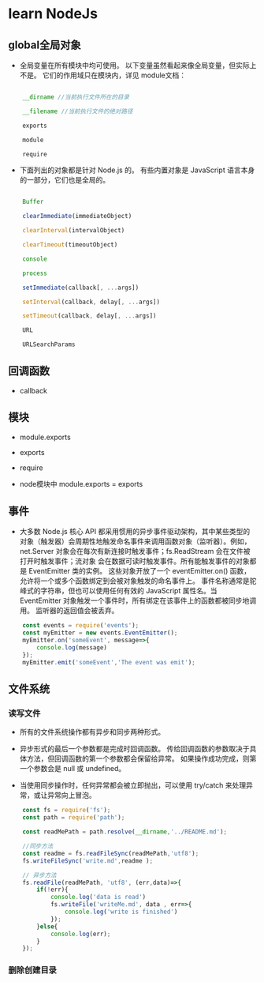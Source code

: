 # learn NodeJs

## global全局对象

* 全局变量在所有模块中均可使用。 以下变量虽然看起来像全局变量，但实际上不是。 它们的作用域只在模块内，详见 module文档：

```js

    __dirname //当前执行文件所在的目录

    __filename //当前执行文件的绝对路径

    exports

    module

    require

```

* 下面列出的对象都是针对 Node.js 的。 有些内置对象是 JavaScript 语言本身的一部分，它们也是全局的。

```js

    Buffer

    clearImmediate(immediateObject)

    clearInterval(intervalObject)

    clearTimeout(timeoutObject)

    console

    process

    setImmediate(callback[, ...args])

    setInterval(callback, delay[, ...args])

    setTimeout(callback, delay[, ...args])

    URL

    URLSearchParams

```

## 回调函数

* callback

## 模块

* module.exports

* exports

* require

* node模块中 module.exports = exports

## 事件

* 大多数 Node.js 核心 API 都采用惯用的异步事件驱动架构，其中某些类型的对象（触发器）会周期性地触发命名事件来调用函数对象（监听器）。例如，net.Server 对象会在每次有新连接时触发事件；fs.ReadStream 会在文件被打开时触发事件；流对象 会在数据可读时触发事件。所有能触发事件的对象都是 EventEmitter 类的实例。 这些对象开放了一个 eventEmitter.on() 函数，允许将一个或多个函数绑定到会被对象触发的命名事件上。 事件名称通常是驼峰式的字符串，但也可以使用任何有效的 JavaScript 属性名。当 EventEmitter 对象触发一个事件时，所有绑定在该事件上的函数都被同步地调用。 监听器的返回值会被丢弃。

```js
    const events = require('events');
    const myEmitter = new events.EventEmitter();
    myEmitter.on('someEvent', message=>{
        console.log(message)
    });
    myEmitter.emit('someEvent','The event was emit');

```

## 文件系统

### 读写文件

* 所有的文件系统操作都有异步和同步两种形式。

* 异步形式的最后一个参数都是完成时回调函数。 传给回调函数的参数取决于具体方法，但回调函数的第一个参数都会保留给异常。 如果操作成功完成，则第一个参数会是 null 或 undefined。

* 当使用同步操作时，任何异常都会被立即抛出，可以使用 try/catch 来处理异常，或让异常向上冒泡。

```js
    const fs = require('fs');
    const path = require('path');

    const readMePath = path.resolve(__dirname,'../README.md');

    //同步方法
    const readme = fs.readFileSync(readMePath,'utf8');
    fs.writeFileSync('write.md',readme );

    // 异步方法
    fs.readFile(readMePath, 'utf8', (err,data)=>{
        if(!err){
            console.log('data is read')
            fs.writeFile('writeMe.md', data , err=>{
                console.log('write is finished')
            });
        }else{
            console.log(err);
        }
    });

```

### 删除创建目录

